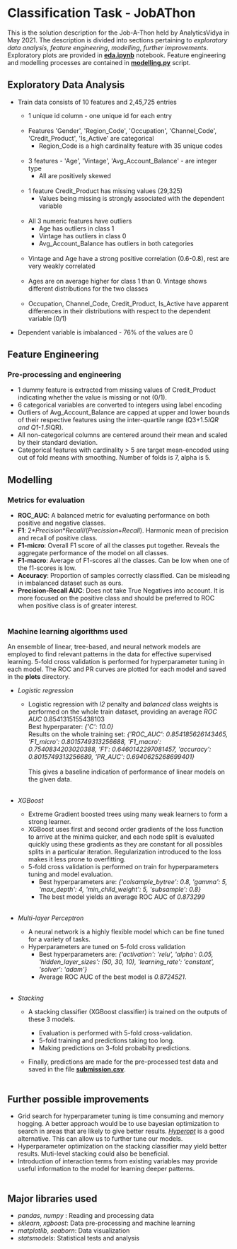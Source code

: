 # Classification Task - JobAThon


This is the solution description for the Job-A-Thon held by AnalyticsVidya in May 2021. The description is divided into sections pertaining to *exploratory data analysis*, *feature engineering*, *modelling*, *further improvements*.<br/> 
Exploratory plots are provided in [**eda.ipynb**](eda.ipynb) notebook. Feature engineering and modelling processes are contained in [**modelling.py**](modelling.py) script.<br/>



## Exploratory Data Analysis

* Train data consists of 10 features and 2,45,725 entries 
    * 1 unique id column - one unique id for each entry<br/><br/>
    * Features 'Gender', 'Region_Code', 'Occupation', 'Channel_Code',
       'Credit_Product', 'Is_Active' are categorical
        * Region_Code is a high cardinality feature with 35 unique codes<br/><br/>
    * 3 features - 'Age', 'Vintage', 'Avg_Account_Balance' - are integer type
        * All are positively skewed<br/><br/>
    * 1 feature Credit_Product has missing values (29,325)
        * Values being missing is strongly associated with the dependent variable<br/><br/>
    * All 3 numeric features have outliers
        * Age has outliers in class 1
        * Vintage has outliers in class 0
        * Avg_Account_Balance has outliers in both categories<br/><br/>
    * Vintage and Age have a strong positive correlation (0.6-0.8), rest are very weakly correlated<br/><br/>
    * Ages are on average higher for class 1 than 0. Vintage shows different distributions for the two classes<br/><br/>
    * Occupation, Channel_Code, Credit_Product, Is_Active have apparent differences in their distributions with respect to the dependent variable (0/1)



* Dependent variable is imbalanced - 76% of the values are 0

## Feature Engineering


### Pre-processing and engineering
* 1 dummy feature is extracted from missing values of Credit_Product indicating whether the value is missing or not (0/1).
* 6 categorical variables are converted to integers using label encoding
* Outliers of Avg_Account_Balance are capped at upper and lower bounds of their respective features using the inter-quartile range (Q3+1.5*IQR and Q1-1.5*IQR).
* All non-categorical columns are centered around their mean and scaled by their standard deviation.
* Categorical features with cardinality > 5 are target mean-encoded using out of fold means with smoothing. Number of folds is 7, alpha is 5.

    

## Modelling

### Metrics for evaluation
* **ROC_AUC**: A balanced metric for evaluating performance on both positive and negative classes.
* **F1**: 2\**Precision*\**Recall*/(*Precission*+*Recall*). Harmonic mean of precision and recall of positive class.
* **F1-micro**: Overall F1 score  of all the classes put together. Reveals the aggregate performance of the model on all classes.
* **F1-macro**: Average of F1-scores all the classes. Can be low when one of the f1-scores is low.
* **Accuracy**: Proportion of samples correctly classified. Can be misleading in imbalanced dataset such as ours. 
* **Precision-Recall AUC**: Does not take True Negatives into account. It is more focused on the positive class and should be preferred
                            to ROC when positive class is of greater interest.<br/><br/>

### Machine learning algorithms used

An ensemble of linear, tree-based, and neural network models are employed to find relevant patterns in the data for 
effective supervised learning.
5-fold cross validation is performed for hyperparameter tuning in each model.
The ROC and PR curves are plotted for each model and saved in the **plots** directory.<br/>


* *Logistic regression*
    * Logistic regression with *l2* penalty and *balanced* class weights is performed on the whole train dataset, providing an average *ROC AUC* 0.8541315155438103<br/>
      Best hyperparater: *{'C': 10.0}*<br/>
      Results on the whole training set: *{'ROC_AUC': 0.854185626143465, 'F1_micro': 0.8015749313256688, 'F1_macro': 0.7540834203020388, 'F1': 0.6460142297081457, 'accuracy': 0.8015749313256689, 'PR_AUC': 0.6940625268699401}*<br/>  
      This gives a baseline indication of performance of linear models on the given data. <br/><br/>
* *XGBoost*
    * Extreme Gradient boosted trees using many weak learners to form a strong learner.
    * XGBoost uses first and second order gradients of the loss function to arrive at the minima quicker, and each node split is evaluated
      quickly using these gradients as they are constant for all possibles splits in a particular iteration. Regularization introduced to 
      the loss makes it less prone to overfitting.
    * 5-fold cross validation is performed on train for hyperparameters tuning and model evaluation. 
        * Best hyperparameters are: *{'colsample_bytree': 0.8, 'gamma': 5, 'max_depth': 4, 'min_child_weight': 5, 'subsample': 0.8}*
        * The best model yields an average ROC AUC of *0.873299*<br/><br/> 
* *Multi-layer Perceptron*
    * A neural network is a highly flexible model which can be fine tuned for a variety of tasks.
    * Hyperparameters are tuned on 5-fold cross validation 
        * Best hyperparameters are: *{'activation': 'relu', 'alpha': 0.05, 'hidden_layer_sizes': (50, 30, 10), 'learning_rate': 'constant', 'solver': 'adam'}*
        * Average ROC AUC of the best model is *0.8724521*.<br/><br/> 

* *Stacking*
    * A stacking classifier (XGBoost classifier) is trained on the outputs of these 3 models.
        * Evaluation is performed with 5-fold cross-validation.
        * 5-fold training and predictions taking too long.
        * Making predictions on 3-fold probabilty predictions.

    * Finally, predictions are made for the pre-processed test data and saved in the file [**submission.csv**](submission.csv).<br/><br/>


## Further possible improvements
* Grid search for hyperparameter tuning is time consuming and memory hogging. A better approach would be to use bayesian optimization to search in 
   areas that are likely to give better results. [*Hyperopt*](http://hyperopt.github.io/hyperopt/) is a good alternative. This can allow us to further
   tune our models.
* Hyperparameter optimization on the stacking classifier may yield better results. Muti-level stacking could also be beneficial.
* Introduction of interaction terms from existing variables may provide useful information to the model for learning deeper patterns.<br/><br/>


## Major libraries used
* *pandas*, *numpy* : Reading and processing data
* *sklearn*, *xgboost*: Data pre-processing and machine learning
* *matplotlib*, *seaborn*: Data visualization
* *statsmodels*: Statistical tests and analysis






